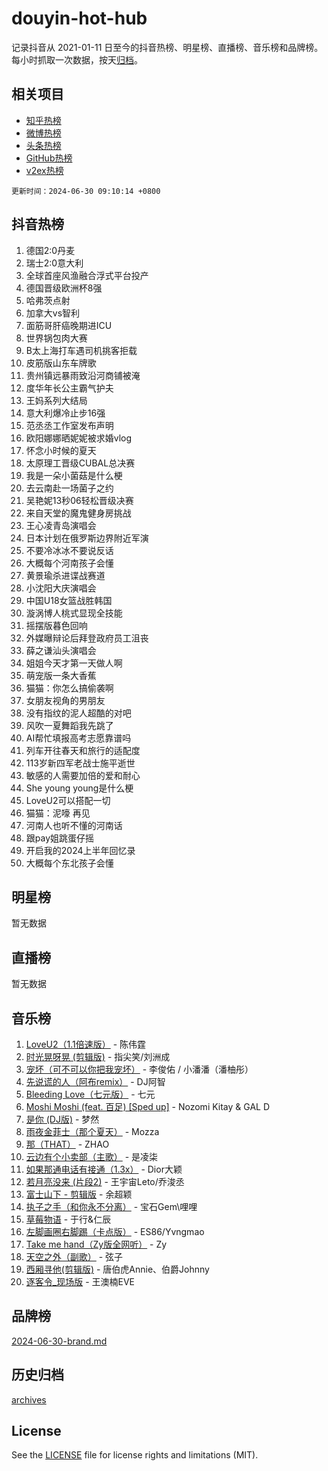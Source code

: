 # douyin-hot-hub

记录抖音从 2021-01-11 日至今的抖音热榜、明星榜、直播榜、音乐榜和品牌榜。每小时抓取一次数据，按天[归档](archives)。

## 相关项目

- [知乎热榜](https://github.com/lonnyzhang423/zhihu-hot-hub)
- [微博热榜](https://github.com/lonnyzhang423/weibo-hot-hub)
- [头条热榜](https://github.com/lonnyzhang423/toutiao-hot-hub)
- [GitHub热榜](https://github.com/lonnyzhang423/github-hot-hub)
- [v2ex热榜](https://github.com/lonnyzhang423/v2ex-hot-hub)


`更新时间：2024-06-30 09:10:14 +0800`

## 抖音热榜

1. 德国2:0丹麦
1. 瑞士2:0意大利
1. 全球首座风渔融合浮式平台投产
1. 德国晋级欧洲杯8强
1. 哈弗茨点射
1. 加拿大vs智利
1. 面筋哥肝癌晚期进ICU
1. 世界锅包肉大赛
1. B太上海打车遇司机挑客拒载
1. 皮筋版山东车牌歌
1. 贵州镇远暴雨致沿河商铺被淹
1. 度华年长公主霸气护夫
1. 王妈系列大结局
1. 意大利爆冷止步16强
1. 范丞丞工作室发布声明
1. 欧阳娜娜晒妮妮被求婚vlog
1. 怀念小时候的夏天
1. 太原理工晋级CUBAL总决赛
1. 我是一朵小菌菇是什么梗
1. 去云南赴一场菌子之约
1. 吴艳妮13秒06轻松晋级决赛
1. 来自天堂的魔鬼健身房挑战
1. 王心凌青岛演唱会
1. 日本计划在俄罗斯边界附近军演
1. 不要冷冰冰不要说反话
1. 大概每个河南孩子会懂
1. 黄景瑜杀进谍战赛道
1. 小沈阳大庆演唱会
1. 中国U18女篮战胜韩国
1. 漩涡博人桃式显现全技能
1. 摇摆版暮色回响
1. 外媒曝辩论后拜登政府员工沮丧
1. 薛之谦汕头演唱会
1. 姐姐今天才第一天做人啊
1. 萌宠版一条大香蕉
1. 猫猫：你怎么搞偷袭啊
1. 女朋友视角的男朋友
1. 没有指纹的泥人超酷的对吧
1. 风吹一夏舞蹈我先跳了
1. AI帮忙填报高考志愿靠谱吗
1. 列车开往春天和旅行的适配度
1. 113岁新四军老战士施平逝世
1. 敏感的人需要加倍的爱和耐心
1. She young young是什么梗
1. LoveU2可以搭配一切
1. 猫猫：泥嚎 再见
1. 河南人也听不懂的河南话
1. 跟pay姐跳蛋仔摇
1. 开启我的2024上半年回忆录
1. 大概每个东北孩子会懂

## 明星榜

暂无数据

## 直播榜

暂无数据

## 音乐榜

1. [LoveU2（1.1倍速版）](https://sf5-hl-cdn-tos.douyinstatic.com/obj/tos-cn-ve-2774/oQMeDffLaEmgMwgCOEMAFCI6INzoFPgWdD0rsa) - 陈伟霆
1. [时光晃呀晃 (剪辑版)](https://sf5-hl-cdn-tos.douyinstatic.com/obj/tos-cn-ve-2774/o8ACeQem3gwI1x3GIYGAfKG0LJebKFRJDwRwyW) - 指尖笑/刘洲成
1. [宠坏（可不可以你把我宠坏）](https://sf3-cdn-tos.douyinstatic.com/obj/tos-cn-ve-2774/ocWI8ft2gd0rAfXKzvKGeMQM6fVLTLfA8UJzwl) - 李俊佑 / 小潘潘（潘柚彤）
1. [先说谎的人（阿布remix）](https://sf5-hl-cdn-tos.douyinstatic.com/obj/tos-cn-ve-2774/owQtOFmAzBgxBKDOYfeCTQTgE9cDORrOQqmCZy) - DJ阿智
1. [Bleeding Love（七元版）](https://sf3-cdn-tos.douyinstatic.com/obj/tos-cn-ve-2774/oEgC9eZFHQ1MfSRnrfkzFp8AayDWqAQMABBgUs) - 七元
1. [Moshi Moshi (feat. 百足) [Sped up]](https://sf3-cdn-tos.douyinstatic.com/obj/tos-cn-ve-2774/ocCPFQcXJLeroaIdQLIGAoeeYM3OAUYGDguHXz) - Nozomi Kitay & GAL D
1. [是你 (DJ版)](https://sf6-cdn-tos.douyinstatic.com/obj/tos-cn-ve-2774/1ec766e572b34c42853ce6315d426850) - 梦然
1. [雨夜金菲士（那个夏天）](https://sf5-hl-cdn-tos.douyinstatic.com/obj/tos-cn-ve-2774/osPmPLDWQBBE2Z6bftCgYwkFaF4pEYEneXaZQs) - Mozza
1. [那（THAT）](https://sf5-hl-cdn-tos.douyinstatic.com/obj/tos-cn-ve-2774/oIIWGeBZCnlGx9tl0gFlCfwlQbj7QWAD8HYAGg) - ZHAO
1. [云边有个小卖部（主歌）](https://sf5-hl-cdn-tos.douyinstatic.com/obj/tos-cn-ve-2774/okvgzOZylLA4WYUHkAhpy5DrCiqAmBjiMIkJp) - 是凌柒
1. [如果那通电话有接通（1.3x）](https://sf6-cdn-tos.douyinstatic.com/obj/tos-cn-ve-2774/ocJeJKhUhAJG8EYZiEFfGFAPkD3beMQ5mwDv1e) - Dior大颖
1. [若月亮没来 (片段2)](https://sf5-hl-cdn-tos.douyinstatic.com/obj/tos-cn-ve-2774/ocQavLLjkCOeDxGyYeIMGgNAIwJ0QXE1Ve3Fzv) - 王宇宙Leto/乔浚丞
1. [富士山下 - 剪辑版](https://sf6-cdn-tos.douyinstatic.com/obj/tos-cn-ve-2774/o4QGmeUZhQXvtC5BDkogeQni8WbdCBUJEYI12v) - 余超颖
1. [执子之手（和你永不分离）](https://sf5-hl-cdn-tos.douyinstatic.com/obj/tos-cn-ve-2774/oU4mUWISThYfqtA61VOl8PAQGeK2LGGQfFCZfY) - 宝石Gem\哩哩
1. [草莓物语](https://sf5-hl-cdn-tos.douyinstatic.com/obj/tos-cn-ve-2774/okynhJ7jEAIIZBfsLgYMEI8QC3WbQNN66RKzhT) - 于行&仁辰
1. [左脚画圈右脚踢（卡点版）](https://sf27-cdn-tos.douyinstatic.com/obj/tos-cn-ve-2774/oAoAIr8BJv8B7W4CEBMsaSfDWrAiF4izwIDMJg) - ES86/Yvngmao
1. [Take me hand（Zy版全网听）](https://sf5-hl-cdn-tos.douyinstatic.com/obj/tos-cn-ve-2774/owyUoUuVpA1I7BiszAYMSqbGseWQw8P7Ea2BiR) - Zy
1. [天空之外（副歌）](https://sf3-cdn-tos.douyinstatic.com/obj/tos-cn-ve-2774/oAYn0BTp8jS8iSyZSHMUWAikyvAWI1c7aiJTr) - 弦子
1. [西厢寻他(剪辑版)](https://sf5-hl-cdn-tos.douyinstatic.com/obj/tos-cn-ve-2774/oUsAVfAQKlRNxEv5qxvIB8o5qmIWUcXbzJKJhw) - 唐伯虎Annie、伯爵Johnny
1. [逐客令_现场版](https://sf5-hl-cdn-tos.douyinstatic.com/obj/tos-cn-ve-2774/okjvqFftEMAIgLPvI8f4MT5CZVyxmDQdBOwjBv) - 王澳楠EVE

## 品牌榜

[2024-06-30-brand.md](archives/2024-06-30-brand.md)

## 历史归档

[archives](archives)

## License

See the [LICENSE](LICENSE) file for license rights and limitations (MIT).
